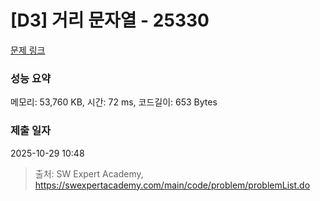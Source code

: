 # [D3] 거리 문자열 - 25330 

[문제 링크](https://swexpertacademy.com/main/code/problem/problemDetail.do?contestProbId=AZjpmyoKGZTHBIO0) 

### 성능 요약

메모리: 53,760 KB, 시간: 72 ms, 코드길이: 653 Bytes

### 제출 일자

2025-10-29 10:48



> 출처: SW Expert Academy, https://swexpertacademy.com/main/code/problem/problemList.do